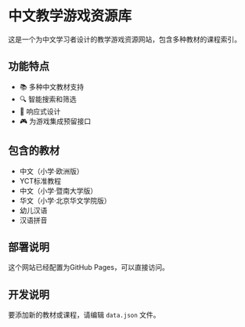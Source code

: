 # 中文教学游戏资源库

这是一个为中文学习者设计的教学游戏资源网站，包含多种教材的课程索引。

## 功能特点

- 📚 多种中文教材支持
- 🔍 智能搜索和筛选
- 📱 响应式设计
- 🎮 为游戏集成预留接口

## 包含的教材

- 中文（小学·欧洲版）
- YCT标准教程
- 中文（小学·暨南大学版）
- 华文（小学·北京华文学院版）
- 幼儿汉语
- 汉语拼音

## 部署说明

这个网站已经配置为GitHub Pages，可以直接访问。

## 开发说明

要添加新的教材或课程，请编辑 `data.json` 文件。
